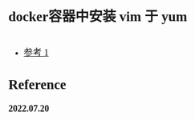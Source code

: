 <font size=4 face='楷体'>

## docker容器中安装 vim 于 yum

```bash

```

- [参考 1]()
## Reference

**2022.07.20**
